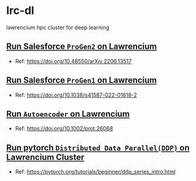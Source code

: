 # lrc-dl
lawrencium hpc cluster for deep learning

## [Run Salesforce `ProGen2` on Lawrencium](./progen2) 
* Ref: https://doi.org/10.48550/arXiv.2206.13517

## [Run Salesforce `ProGen1` on Lawrencium](./progen_original)
* Ref: https://doi.org/10.1038/s41587-022-01618-2

## [Run `Autoencoder` on Lawrencium](./MDMachineLearning-demo)
* Ref: https://doi.org/10.1002/prot.26068

## [Run pytorch `Distributed Data Parallel(DDP)` on Lawrencium Cluster](pytorch-ddp-examples)
* Ref: https://pytorch.org/tutorials/beginner/ddp_series_intro.html